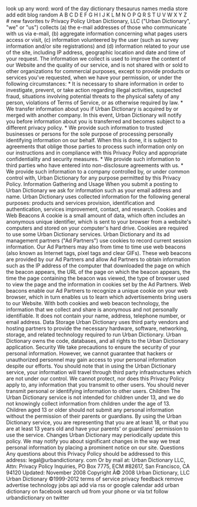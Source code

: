 look up any word: word of the day dictionary thesaurus names media store add edit blog random A B C D E F G H I J K L M N O P Q R S T U V W X Y Z # new favorites tv Privacy Policy Urban Dictionary, LLC ("Urban Dictionary", "we" or "us") collects (a) the e-mail addresses of those who communicate with us via e-mail, (b) aggregate information concerning what pages users access or visit, (c) information volunteered by the user (such as survey information and/or site registrations) and (d) information related to your use of the site, including IP address, geographic location and date and time of your request. The information we collect is used to improve the content of our Website and the quality of our service, and is not shared with or sold to other organizations for commercial purposes, except to provide products or services you've requested, when we have your permission, or under the following circumstances: \* It is necessary to share information in order to investigate, prevent, or take action regarding illegal activities, suspected fraud, situations involving potential threats to the physical safety of any person, violations of Terms of Service, or as otherwise required by law. \* We transfer information about you if Urban Dictionary is acquired by or merged with another company. In this event, Urban Dictionary will notify you before information about you is transferred and becomes subject to a different privacy policy. \* We provide such information to trusted businesses or persons for the sole purpose of processing personally identifying information on our behalf. When this is done, it is subject to agreements that oblige those parties to process such information only on our instructions and in compliance with this Privacy Policy and appropriate confidentiality and security measures. \* We provide such information to third parties who have entered into non-disclosure agreements with us. \* We provide such information to a company controlled by, or under common control with, Urban Dictionary for any purpose permitted by this Privacy Policy. Information Gathering and Usage When you submit a posting to Urban Dictionary we ask for information such as your email address and name. Urban Dictionary uses collected information for the following general purposes: products and services provision, identification and authentication, services improvement, contact, and research. Cookies and Web Beacons A cookie is a small amount of data, which often includes an anonymous unique identifier, which is sent to your browser from a website's computers and stored on your computer's hard drive. Cookies are required to use some Urban Dictionary services. Urban Dictionary and its ad management partners ("Ad Partners") use cookies to record current session information. Our Ad Partners may also from time to time use web beacons (also known as Internet tags, pixel tags and clear GIFs). These web beacons are provided by our Ad Partners and allow Ad Partners to obtain information such as the IP address of the computer that downloaded the page on which the beacon appears, the URL of the page on which the beacon appears, the time the page containing the beacon was viewed, the type of browser used to view the page and the information in cookies set by the Ad Partners. Web beacons enable our Ad Partners to recognize a unique cookie on your web browser, which in turn enables us to learn which advertisements bring users to our Website. With both cookies and web beacon technology, the information that we collect and share is anonymous and not personally identifiable. It does not contain your name, address, telephone number, or email address. Data Storage Urban Dictionary uses third party vendors and hosting partners to provide the necessary hardware, software, networking, storage, and related technology required to run Urban Dictionary. Urban Dictionary owns the code, databases, and all rights to the Urban Dictionary application. Security We take precautions to ensure the security of your personal information. However, we cannot guarantee that hackers or unauthorized personnel may gain access to your personal information despite our efforts. You should note that in using the Urban Dictionary service, your information will travel through third party infrastructures which are not under our control. We cannot protect, nor does this Privacy Policy apply to, any information that you transmit to other users. You should never transmit personal or identifying information to other users. Children The Urban Dictionary service is not intended for children under 13, and we do not knowingly collect information from children under the age of 13. Children aged 13 or older should not submit any personal information without the permission of their parents or guardians. By using the Urban Dictionary service, you are representing that you are at least 18, or that you are at least 13 years old and have your parents' or guardians' permission to use the service. Changes Urban Dictionary may periodically update this policy. We may notify you about significant changes in the way we treat personal information by placing a prominent notice on our site. Questions Any questions about this Privacy Policy should be addressed to this address: legal@urbandictionary. com Or by mail at: Urban Dictionary LLC, Attn: Privacy Policy Inquiries, PO Box 7775, ECM #82617, San Francisco, CA 94120 Updated: November 2008 Copyright Â© 2008 Urban Dictionary, LLC Urban Dictionary ©1999-2012 terms of service privacy feedback remove advertise technology jobs api add via rss or google calendar add urban dictionary on facebook search ud from your phone or via txt follow urbandictionary on twitter
